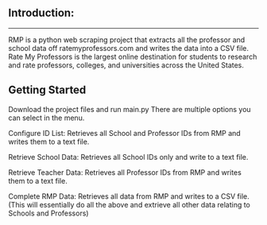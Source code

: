 ## Introduction:
----------------------------------------------------------------
RMP is a python web scraping project that extracts all the professor and school data off ratemyprofessors.com and writes the data into a CSV file.
Rate My Professors is the largest online destination for students to research and rate professors, colleges, and universities across the United States.

## Getting Started

Download the project files and run main.py
There are multiple options you can select in the menu. 

Configure ID List: Retrieves all School and Professor IDs     from RMP and writes them to a text file.

Retrieve School Data: Retrieves all School IDs only and write to a text file.

Retrieve Teacher Data: Retrieves all Professor IDs from RMP and writes them to a text file.

Complete RMP Data: Retrieves all data from RMP and writes to a CSV file. (This will essentially do all the above and extrieve all other data relating to Schools and Professors)

